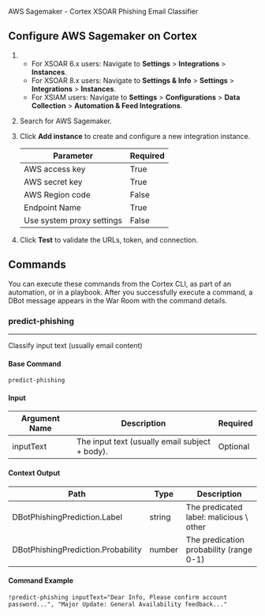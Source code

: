 AWS Sagemaker - Cortex XSOAR Phishing Email Classifier
## Configure AWS Sagemaker on Cortex

1. * For XSOAR 6.x users: Navigate to **Settings** > **Integrations** > **Instances**.
   * For XSOAR 8.x users: Navigate to **Settings & Info** > **Settings** > **Integrations** > **Instances**.
   * For XSIAM users: Navigate to **Settings** > **Configurations** > **Data Collection** > **Automation & Feed Integrations**.
2. Search for AWS Sagemaker.
3. Click **Add instance** to create and configure a new integration instance.

    | **Parameter** | **Required** |
    | --- | --- |
    | AWS access key | True |
    | AWS secret key | True |
    | AWS Region code | False |
    | Endpoint Name | True |
    | Use system proxy settings | False |

4. Click **Test** to validate the URLs, token, and connection.
## Commands
You can execute these commands from the Cortex CLI, as part of an automation, or in a playbook.
After you successfully execute a command, a DBot message appears in the War Room with the command details.
### predict-phishing
***
Classify input text (usually email content)


#### Base Command

`predict-phishing`
#### Input

| **Argument Name** | **Description** | **Required** |
| --- | --- | --- |
| inputText | The input text (usually email subject + body). | Optional | 


#### Context Output

| **Path** | **Type** | **Description** |
| --- | --- | --- |
| DBotPhishingPrediction.Label | string | The predicated label: malicious \\ other | 
| DBotPhishingPrediction.Probability | number | The predication probability \(range 0-1\) | 


#### Command Example
```!predict-phishing inputText="Dear Info, Please confirm account password...", "Major Update: General Availability feedback..."```
